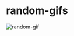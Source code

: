 # random-gifs

![random-gif](https://github.com/user-attachments/assets/c1d7c804-3dea-445a-95e7-f973019b334b)

